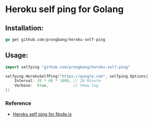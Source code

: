 # Heroku self ping for Golang

## Installation:

```go
go get github.com/prongbang/heroku-self-ping
```

## Usage:

```go
import selfping "github.com/prongbang/heroku-self-ping"

selfping.HerokuSelfPing("https://google.com", selfping.Options{
    Interval: 20 * 60 * 1000, // 20 Minute
    Verbose:  true,           // Show log
})
```

### Reference
- [Heroku self ping for Node.js](https://github.com/Neamar/heroku-self-ping)
